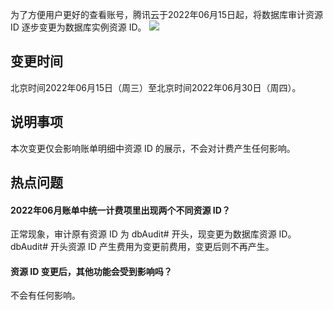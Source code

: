 为了方便用户更好的查看账号，腾讯云于2022年06月15日起，将数据库审计资源 ID 逐步变更为数据库实例资源 ID。
![](https://qcloudimg.tencent-cloud.cn/raw/cd77e52c292401f70b89580ea8a5142a.png)

## 变更时间
北京时间2022年06月15日（周三）至北京时间2022年06月30日（周四）。

## 说明事项
本次变更仅会影响账单明细中资源 ID 的展示，不会对计费产生任何影响。

## 热点问题
#### 2022年06月账单中统一计费项里出现两个不同资源 ID？
正常现象，审计原有资源 ID 为 dbAudit# 开头，现变更为数据库资源 ID。dbAudit# 开头资源 ID 产生费用为变更前费用，变更后则不再产生。

#### 资源 ID 变更后，其他功能会受到影响吗？
不会有任何影响。

